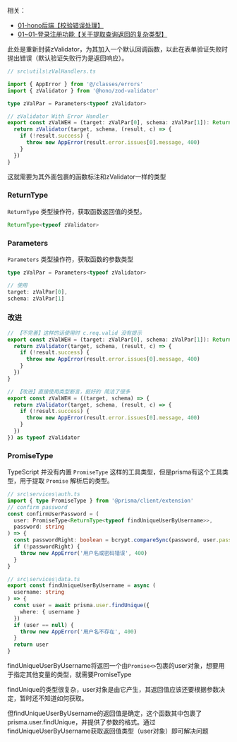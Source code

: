 相关：
- [01-hono后端【校验错误处理】](../01-hono后端.md【校验错误处理】)
- [01~01-登录注册功能【关于提取查询返回的复杂类型】](../01~01-登录注册功能.md#【关于提取查询返回的复杂类型】)

此处是重新封装zValidator，为其加入一个默认回调函数，以此在表单验证失败时抛出错误（默认验证失败行为是返回响应）。
```ts
// src\utils\zValHandlers.ts

import { AppError } from '@/classes/errors'
import { zValidator } from '@hono/zod-validator'

type zValPar = Parameters<typeof zValidator>

// zValidator With Error Handler
export const zValWEH = (target: zValPar[0], schema: zValPar[1]): ReturnType<typeof zValidator> => {
  return zValidator(target, schema, (result, c) => {
    if (!result.success) {
      throw new AppError(result.error.issues[0].message, 400)
    }
  })
}
```
这就需要为其外面包裹的函数标注和zValidator一样的类型

### ReturnType
`ReturnType` 类型操作符，获取函数返回值的类型。
```ts
ReturnType<typeof zValidator>
```


### Parameters
`Parameters` 类型操作符，获取函数的参数类型
```ts
type zValPar = Parameters<typeof zValidator>

// 使用
target: zValPar[0],
schema: zValPar[1]
```


### 改进
```ts
// 【不完善】这样的话使用时 c.req.valid 没有提示
export const zValWEH = (target: zValPar[0], schema: zValPar[1]): ReturnType<typeof zValidator> => {
  return zValidator(target, schema, (result, c) => {
    if (!result.success) {
      throw new AppError(result.error.issues[0].message, 400)
    }
  })
}

// 【改进】直接使用类型断言，挺好的 简洁了很多
export const zValWEH = ((target, schema) => {
  return zValidator(target, schema, (result, c) => {
    if (!result.success) {
      throw new AppError(result.error.issues[0].message, 400)
    }
  })
}) as typeof zValidator
```

### PromiseType
TypeScript 并没有内置 `PromiseType` 这样的工具类型，但是prisma有这个工具类型，用于提取 `Promise` 解析后的类型。
```ts
// src\services\auth.ts
import { type PromiseType } from '@prisma/client/extension'
// confirm password
const confirmUserPassword = (
  user: PromiseType<ReturnType<typeof findUniqueUserByUsername>>,
  password: string
) => {
  const passwordRight: boolean = bcrypt.compareSync(password, user.passwordHash)
  if (!passwordRight) {
    throw new AppError('用户名或密码错误', 400)
  }
}

// src\services\data.ts
export const findUniqueUserByUsername = async (
  username: string
) => {
  const user = await prisma.user.findUnique({
    where: { username }
  })
  if (user == null) {
    throw new AppError('用户名不存在', 400)
  }
  return user
}
```

findUniqueUserByUsername将返回一个由`Promise<>`包裹的user对象，想要用于指定其他变量的类型，就需要PromiseType

findUnique的类型很复杂，user对象是由它产生，其返回值应该还要根据参数决定，暂时还不知道如何获取。

但findUniqueUserByUsername的返回值是确定，这个函数其中包裹了prisma.user.findUnique，并提供了参数的格式。通过findUniqueUserByUsername获取返回值类型（user对象）即可解决问题





